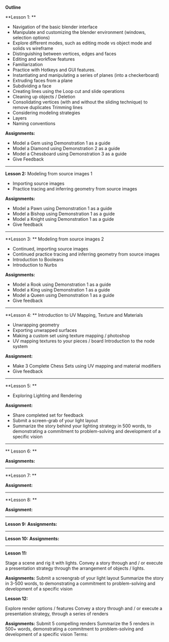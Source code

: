 **Outline**

**Lesson 1: **

* Navigation of the basic blender interface
* Manipulate and customizing the blender environment (windows, selection options)
* Explore different modes, such as editing mode vs object mode and solids vs wireframe
* Distinguishing between vertices, edges and faces
* Editing and workflow features
* Familiarization  
* Practice with Hotkeys and GUI features.
* Instantiating and manipulating a series of  planes (into a checkerboard)
* Extruding faces from a plane
* Subdividing a face
* Creating lines using the Loop cut and slide operations
* Cleaning up objects / Deletion
* Consolidating vertices (with and without the sliding technique) to remove duplicates
Trimming lines
* Considering modeling strategies 
* Layers  
* Naming conventions

**Assignments:**

* Model a Gem using Demonstration 1 as a guide
* Model a Diamond using Demonstration 2 as a guide
* Model a Chessboard using Demonstration 3 as a guide
* Give Feedback

---
**Lesson 2:**
Modeling from source images 1
* Importing source images
* Practice tracing and inferring geometry from source images

**Assignments:**
* Model a Pawn using Demonstration 1 as a guide
* Model a Bishop using Demonstration 1 as a guide
* Model a Knight using Demonstration 1 as a guide 
* Give feedback
---
**Lesson 3: **
Modeling from source images 2

* Continued, importing source images
* Continued practice tracing and inferring geometry from source images
* Introduction to Booleans
* Introduction to Nurbs

**Assignments:**

* Model a Rook using Demonstration 1 as a guide
* Model a King using Demonstration 1 as a guide
* Model a Queen using Demonstration 1 as a guide 
* Give feedback
---
**Lesson 4: **
Introduction to UV Mapping, Texture and Materials
* Unwrapping geometry
* Exporting unwrapped surfaces
* Making a custom set using texture mapping / photoshop
* UV mapping textures to your pieces / board
Introduction to the node system

**Assignment:**

* Make 3 Complete Chess Sets using UV mapping and material modifiers
* Give feedback
---
**Lesson 5: **

* Exploring Lighting and Rendering

**Assignment:**
* Share completed set for feedback
* Submit a screen-grab of your light layout
* Summarize the story behind your lighting strategy in 500 words, to demonstrating a commitment to problem-solving and development of a specific vision

---
** Lesson 6: **



**Assignments:**

---
**Lesson 7: **

**Assignment:**

---
**Lesson 8: **

**Assignment:**

---


**Lesson 9:**
**Assignments:**

---

**Lesson 10:**
**Assignments:**

---

**Lesson 11:**

Stage a scene and rig it with lights.
Convey a story through and / or execute a presentation strategy through the arrangement of objects / lights.

**Assignments:**
Submit a screengrab of your light layout
Summarize the story in 3-500 words, to demonstrating a commitment to problem-solving and development of a specific vision

**Lesson 12:**

Explore render options / features
Convey a story through and / or execute a presentation strategy, through a series of renders

**Assignments:**
Submit 5 compelling renders
Summarize the 5 renders in 500+ words, demonstrating a commitment to problem-solving and development of a specific vision
Terms:
